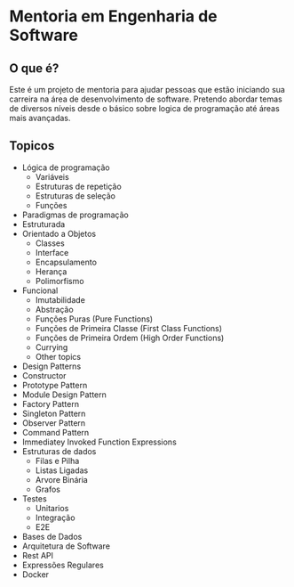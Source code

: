 # Mentoria em Engenharia de Software

## O que é?
Este é um projeto de mentoria para ajudar pessoas que estão iniciando sua carreira na área de desenvolvimento de software. Pretendo abordar temas de diversos níveis desde o básico sobre logica de programação até áreas mais avançadas.


## Topicos

 - Lógica de programação
   - Variáveis
   - Estruturas de repetição
   - Estruturas de seleção
   - Funções
 - Paradigmas de programação
  - Estruturada
  - Orientado a Objetos
    - Classes
    - Interface
    - Encapsulamento
    - Herança
    - Polimorfismo
  - Funcional
    - Imutabilidade
    - Abstração
    - Funções Puras (Pure Functions)
    - Funções de Primeira Classe (First Class Functions)
    - Funções de Primeira Ordem (High Order Functions)
    - Currying
    - Other topics
 - Design Patterns
  - Constructor
  - Prototype Pattern
  - Module Design Pattern
  - Factory Pattern
  - Singleton Pattern
  - Observer Pattern
  - Command Pattern
  - Immediatey Invoked Function Expressions
 - Estruturas de dados
   - Filas e Pilha
   - Listas Ligadas
   - Arvore Binária
   - Grafos
 - Testes 
   - Unitarios
   - Integração
   - E2E
 - Bases de Dados
 - Arquitetura de Software
 - Rest API
 - Expressões Regulares
 - Docker
